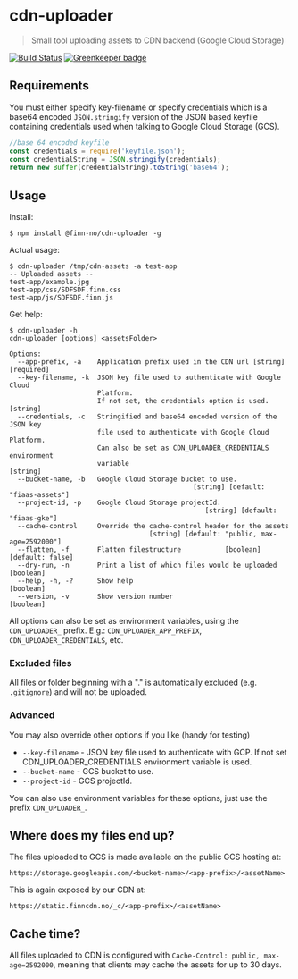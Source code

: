 # cdn-uploader

> Small tool uploading assets to CDN backend (Google Cloud Storage)

[![Build Status](https://travis-ci.org/finn-no/cdn-uploader.svg?branch=master)](https://travis-ci.org/finn-no/cdn-uploader)
[![Greenkeeper badge](https://badges.greenkeeper.io/finn-no/cdn-uploader.svg)](https://greenkeeper.io/)

## Requirements

You must either specify key-filename or specify credentials which is a base64
encoded `JSON.stringify` version of the JSON based keyfile containing
credentials used when talking to Google Cloud Storage (GCS).

```javascript
//base 64 encoded keyfile
const credentials = require('keyfile.json');
const credentialString = JSON.stringify(credentials);
return new Buffer(credentialString).toString('base64');
```

## Usage

Install:

```sh-session
$ npm install @finn-no/cdn-uploader -g
```

Actual usage:

```sh-session
$ cdn-uploader /tmp/cdn-assets -a test-app
-- Uploaded assets --
test-app/example.jpg
test-app/css/SDFSDF.finn.css
test-app/js/SDFSDF.finn.js
```

Get help:

```sh-session
$ cdn-uploader -h
cdn-uploader [options] <assetsFolder>

Options:
  --app-prefix, -a    Application prefix used in the CDN url [string] [required]
  --key-filename, -k  JSON key file used to authenticate with Google Cloud
                      Platform.
                      If not set, the credentials option is used.       [string]
  --credentials, -c   Stringified and base64 encoded version of the JSON key
                      file used to authenticate with Google Cloud Platform.
                      Can also be set as CDN_UPLOADER_CREDENTIALS environment
                      variable                                          [string]
  --bucket-name, -b   Google Cloud Storage bucket to use.
                                              [string] [default: "fiaas-assets"]
  --project-id, -p    Google Cloud Storage projectId.
                                                 [string] [default: "fiaas-gke"]
  --cache-control     Override the cache-control header for the assets
                                   [string] [default: "public, max-age=2592000"]
  --flatten, -f       Flatten filestructure           [boolean] [default: false]
  --dry-run, -n       Print a list of which files would be uploaded    [boolean]
  --help, -h, -?      Show help                                        [boolean]
  --version, -v       Show version number                              [boolean]
```

All options can also be set as environment variables, using the `CDN_UPLOADER_`
prefix. E.g.: `CDN_UPLOADER_APP_PREFIX`, `CDN_UPLOADER_CREDENTIALS`, etc.

### Excluded files

All files or folder beginning with a "." is automatically excluded (e.g.
`.gitignore`) and will not be uploaded.

### Advanced

You may also override other options if you like (handy for testing)

- `--key-filename` - JSON key file used to authenticate with GCP. If not set
  CDN_UPLOADER_CREDENTIALS environment variable is used.
- `--bucket-name` - GCS bucket to use.
- `--project-id` - GCS projectId.

You can also use environment variables for these options, just use the prefix
`CDN_UPLOADER_`.

## Where does my files end up?

The files uploaded to GCS is made available on the public GCS hosting at:

`https://storage.googleapis.com/<bucket-name>/<app-prefix>/<assetName>`

This is again exposed by our CDN at:

`https://static.finncdn.no/_c/<app-prefix>/<assetName>`

## Cache time?

All files uploaded to CDN is configured with
`Cache-Control: public, max-age=2592000`, meaning that clients may cache the
assets for up to 30 days.
